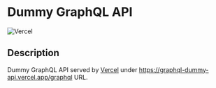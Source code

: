 # Dummy GraphQL API

![Vercel](https://vercelbadge.vercel.app/api/georgeberar-wr/graphql-dummy-api)

## Description

Dummy GraphQL API served by [Vercel](https://vercel.com) under https://graphql-dummy-api.vercel.app/graphql URL.
